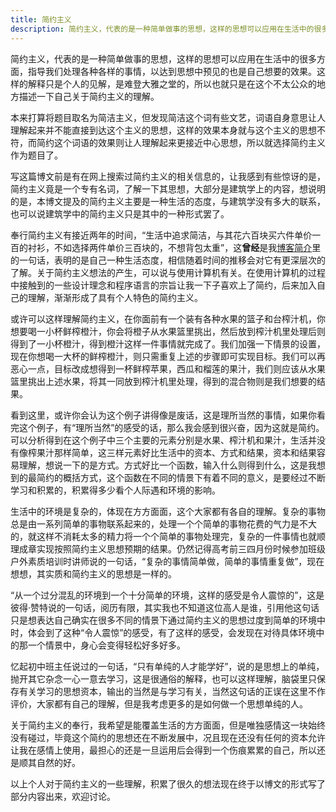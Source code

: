 ```yaml
---
title: 简约主义
description: 简约主义，代表的是一种简单做事的思想，这样的思想可以应用在生活中的很多方面，指导我们处理各种各样的事情，以达到思想中预见的也是自己想要的效果。这样的解释只是个人的见解，是难登大雅之堂的，所以也就只是在这个不太公众的地方描述一下自己关于简约主义的理解。
---
```


简约主义，代表的是一种简单做事的思想，这样的思想可以应用在生活中的很多方面，指导我们处理各种各样的事情，以达到思想中预见的也是自己想要的效果。这样的解释只是个人的见解，是难登大雅之堂的，所以也就只是在这个不太公众的地方描述一下自己关于简约主义的理解。

本来打算将题目取名为简洁主义，但发现简洁这个词有些文艺，词语自身意思让人理解起来并不能直接到达这个主义的思想，这样的效果本身就与这个主义的思想不符，而简约这个词语的效果则让人理解起来更接近中心思想，所以就选择简约主义作为题目了。

写这篇博文前是有在网上搜索过简约主义的相关信息的，让我感到有些惊讶的是，简约主义竟是一个专有名词，了解一下其思想，大部分是建筑学上的内容，想说明的是，本博文提及的简约主义主要是一种生活的态度，与建筑学没有多大的联系，也可以说建筑学中的简约主义只是其中的一种形式罢了。

奉行简约主义有接近两年的时间，“生活中追求简洁，与其花六百块买六件单价一百的衬衫，不如选择两件单价三百块的，不想背包太重”，这**曾经**是我[博客简介](/about)里的一句话，表明的是自己一种生活态度，相信随着时间的推移会对它有更深层次的了解。关于简约主义想法的产生，可以说与使用计算机有关。在使用计算机的过程中接触到的一些设计理念和程序语言的宗旨让我一下子喜欢上了简约，后来加入自己的理解，渐渐形成了具有个人特色的简约主义。

或许可以这样理解简约主义，在你面前有一个装有各种水果的篮子和台榨汁机，你想要喝一小杯鲜榨橙汁，你会将橙子从水果篮里挑出，然后放到榨汁机里处理后则得到了一小杯橙汁，得到橙汁这样一件事情就完成了。我们加强一下情景的设置，现在你想喝一大杯的鲜榨橙汁，则只需重复上述的步骤即可实现目标。我们可以再恶心一点，目标改成想得到一杯鲜榨苹果，西瓜和榴莲的果汁，我们则应该从水果篮里挑出上述水果，将其一同放到榨汁机里处理，得到的混合物则是我们想要的结果。

看到这里，或许你会认为这个例子讲得像是废话，这是理所当然的事情，如果你看完这个例子，有“理所当然”的感受的话，那么我会感到很兴奋，因为这就是简约。可以分析得到在这个例子中三个主要的元素分别是水果、榨汁机和果汁，生活并没有像榨果汁那样简单，这三样元素好比生活中的资本、方式和结果，资本和结果容易理解，想说一下的是方式。方式好比一个函数，输入什么则得到什么，这是我想到的最简约的概括方式，这个函数在不同的情景下有着不同的意义，是要经过不断学习和积累的，积累得多少看个人际遇和环境的影响。

生活中的环境是复杂的，体现在方方面面，这个大家都有各自的理解。复杂的事物总是由一系列简单的事物联系起来的，处理一个个简单的事物花费的气力是不大的，就这样不消耗太多的精力将一个个简单的事物处理完，复杂的一件事情也就顺理成章实现按照简约主义思想预期的结果。仍然记得高考前三四月份时候参加班级户外素质培训时讲师说的一句话，“复杂的事情简单做，简单的事情重复做”，现在想想，其实质和简约主义的思想是一样的。

“从一个过分混乱的环境到一个十分简单的环境，这样的感受是令人震惊的”，这是彼得·赞特说的一句话，阅历有限，其实我也不知道这位高人是谁，引用他这句话只是想表达自己确实在很多不同的情景下通过简约主义的思想过度到简单的环境中时，体会到了这种“令人震惊”的感受，有了这样的感受，会发现在对待具体环境中的那一个情景中，身心会变得轻松好多好多。

忆起初中班主任说过的一句话，“只有单纯的人才能学好”，说的是思想上的单纯，抛开其它杂念一心一意去学习，这是很通俗的解释，也可以这样理解，脑袋里只保存有关学习的思想资本，输出的当然是与学习有关，当然这句话的正误在这里不作评价，大家都有自己的理解，但是我考虑更多的是如何做一个思想单纯的人。

关于简约主义的奉行，我希望是能覆盖生活的方方面面，但是唯独感情这一块始终没有碰过，毕竟这个简约的思想还在不断发展中，况且现在还没有任何的资本允许让我在感情上使用，最担心的还是一旦运用后会得到一个伤痕累累的自己，所以还是顺其自然的好。

以上个人对于简约主义的一些理解，积累了很久的想法现在终于以博文的形式写了部分内容出来，欢迎讨论。

